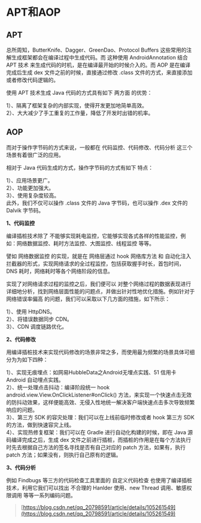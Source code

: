 # APT和AOP

## APT

总所周知，ButterKnife、Dagger、GreenDao、Protocol Buffers 这些常用的注解生成框架都会在编译过程中生成代码。而 这种使用 AndroidAnnotation 结合 APT 技术 来生成代码的时机，是在编译最开始的时候介入的。而 AOP 是在编译完成后生成 dex 文件之前的时候，直接通过修改 .class 文件的方式，来直接添加或者修改代码逻辑的。

使用 APT 技术生成 Java 代码的方式具有如下 两方面 的优势：

1）、隔离了框架复杂的内部实现，使得开发更加地简单高效。  
2）、大大减少了手工重复的工作量，降低了开发时出错的机率。

## AOP

而对于操作字节码的方式来说，一般都在 代码监控、代码修改、代码分析 这三个场景有着很广泛的应用。

相对于 Java 代码生成的方式，操作字节码的方式有如下 特点：

1）、应用场景更广。  
2）、功能更加强大。  
3）、使用复杂度较高。  
此外，我们不仅可以操作 .class 文件的 Java 字节码，也可以操作 .dex 文件的 Dalvik 字节码。

**1、代码监控**

编译插桩技术除了 不能够实现耗电监控，它能够实现各式各样的性能监控，例如：网络数据监控、耗时方法监控、大图监控、线程监控 等等。

譬如 网络数据监控 的实现，就是在 网络层通过 hook 网络库方法 和 自动化注入拦截器的形式，实现网络请求的全过程监控，包括获取握手时长，首包时间，DNS 耗时，网络耗时等各个网络阶段的信息。

实现了对网络请求过程的监控之后，我们便可以 对整个网络过程的数据表现进行详细地分析，找到网络层面性能的问题点，并做出针对性地优化措施。例如针对于 网络错误率偏高 的问题，我们可以采取以下几方面的措施，如下所示：

1）、使用 HttpDNS。  
2）、将错误数据同步 CDN。  
3）、CDN 调度链路优化。  

**2、代码修改**

用编译插桩技术来实现代码修改的场景非常之多，而使用最为频繁的场景具体可细分为为如下四种：

1）、实现无痕埋点：如网易HubbleData之Android无埋点实践、51 信用卡 Android 自动埋点实践。  
2）、统一处理点击抖动：编译阶段统一 hook android.view.View.OnClickListener#onClick() 方法，来实现一个快速点击无效的防抖动效果，这样便能高效、无侵入性地统一解决客户端快速点击多次导致频繁响应的问题。  
3）、第三方 SDK 的容灾处理：我们可以在上线前临时修改或者 hook 第三方 SDK 的方法，做到快速容灾上线。  
4）、实现热修复框架：我们可以在 Gradle 进行自动化构建的时候，即在 Java 源码编译完成之后，生成 dex 文件之前进行插桩，而插桩的作用是在每个方法执行时先去根据自己方法的签名寻找是否有自己对应的 patch 方法，如果有，执行 patch 方法；如果没有，则执行自己原有的逻辑。  

**3、代码分析**

例如 Findbugs 等三方的代码检查工具里面的 自定义代码检查 也使用了编译插桩技术，利用它我们可以找出 不合理的 Hanlder 使用、new Thread 调用、敏感权限调用 等等一系列编码问题。


>[https://blog.csdn.net/qq_20798591/article/details/105261549](https://blog.csdn.net/qq_20798591/article/details/105261549)